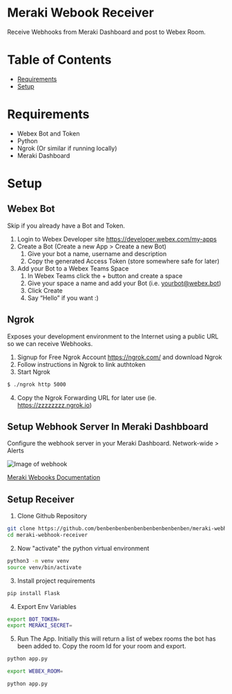 # Meraki Webook Receiver
Receive Webhooks from Meraki Dashboard and post to Webex Room.

# Table of Contents
- [Requirements](#requirements)
- [Setup](#setup)


# Requirements

* Webex Bot and Token
* Python
* Ngrok (Or similar if running locally)
* Meraki Dashboard

# Setup

## Webex Bot 
Skip if you already have a Bot and Token.
1. Login to Webex Developer site https://developer.webex.com/my-apps
2. Create a Bot (Create a new App > Create a new Bot)
    1. Give your bot a name, username and description
    2. Copy the generated Access Token (store somewhere safe for later)
3. Add your Bot to a Webex Teams Space
    1. In Webex Teams click the + button and create a space
    2. Give your space a name and add your Bot (i.e. yourbot@webex.bot)
    3. Click Create
    4. Say “Hello” if you want :)


## Ngrok
Exposes your development environment to the Internet using a public URL so we can receive Webhooks.
1. Signup for Free Ngrok Account https://ngrok.com/ and download Ngrok
2. Follow instructions in Ngrok to link authtoken 
3. Start Ngrok
```bash
$ ./ngrok http 5000
```
4. Copy the Ngrok Forwarding URL for later use (ie. https://zzzzzzzz.ngrok.io)


## Setup Webhook Server In Meraki Dashbboard
Configure the webhook server in your Meraki Dashboard. Network-wide > Alerts

![Image of webhook](https://i.ibb.co/wsLVz4Z/meraki-webhook-setup.png)  

[Meraki Webooks Documentation](https://developer.cisco.com/meraki/webhooks/)

## Setup Receiver
1. Clone Github Repository
```bash
git clone https://github.com/benbenbenbenbenbenbenbenbenben/meraki-webhook-receiver.git
cd meraki-webhook-receiver
```
2. Now "activate" the python virtual environment
```bash
python3 -m venv venv
source venv/bin/activate
```
3. Install project requirements
```bash
pip install Flask
```
4. Export Env Variables
```bash
export BOT_TOKEN=
export MERAKI_SECRET=
```
5. Run The App.
Initially this will return a list of webex rooms the bot has been added to. Copy the room Id for your room and export.
```bash
python app.py
```
```bash
export WEBEX_ROOM=
```
```bash
python app.py
```


